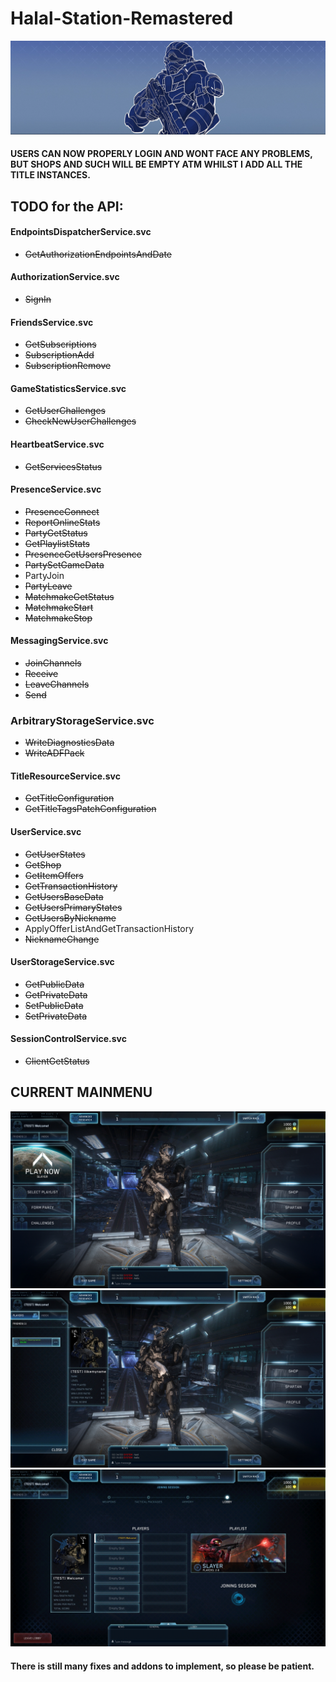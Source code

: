 # Halal-Station-Remastered
![Logo](Utils/Thumbnails/logo.PNG)
#### USERS CAN NOW PROPERLY LOGIN AND WONT FACE ANY PROBLEMS, BUT SHOPS AND SUCH WILL BE EMPTY ATM WHILST I ADD ALL THE TITLE INSTANCES.
## TODO for the API:
#### EndpointsDispatcherService.svc
- ~~GetAuthorizationEndpointsAndDate~~
#### AuthorizationService.svc
- ~~SignIn~~
#### FriendsService.svc
- ~~GetSubscriptions~~
- ~~SubscriptionAdd~~
- ~~SubscriptionRemove~~
#### GameStatisticsService.svc
- ~~GetUserChallenges~~
- ~~CheckNewUserChallenges~~
#### HeartbeatService.svc
- ~~GetServicesStatus~~
#### PresenceService.svc
- ~~PresenceConnect~~
- ~~ReportOnlineStats~~
- ~~PartyGetStatus~~
- ~~GetPlaylistStats~~
- ~~PresenceGetUsersPresence~~
- ~~PartySetGameData~~
- PartyJoin
- ~~PartyLeave~~
- ~~MatchmakeGetStatus~~
- ~~MatchmakeStart~~
- ~~MatchmakeStop~~
#### MessagingService.svc
- ~~JoinChannels~~
- ~~Receive~~
- ~~LeaveChannels~~
- ~~Send~~
### ArbitraryStorageService.svc
- ~~WriteDiagnosticsData~~
- ~~WriteADFPack~~
#### TitleResourceService.svc
- ~~GetTitleConfiguration~~
- ~~GetTitleTagsPatchConfiguration~~
#### UserService.svc
- ~~GetUserStates~~
- ~~GetShop~~
- ~~GetItemOffers~~
- ~~GetTransactionHistory~~
- ~~GetUsersBaseData~~
- ~~GetUsersPrimaryStates~~
- ~~GetUsersByNickname~~
- ApplyOfferListAndGetTransactionHistory
- ~~NicknameChange~~
#### UserStorageService.svc
- ~~GetPublicData~~
- ~~GetPrivateData~~
- ~~SetPublicData~~
- ~~SetPrivateData~~
#### SessionControlService.svc
- ~~ClientGetStatus~~

## CURRENT MAINMENU
![Logo](Utils/Thumbnails/logo_2.jpg)
![Logo](Utils/Thumbnails/logo_3.jpg)
![Logo](Utils/Thumbnails/logo_4.jpg)

#### There is still many fixes and addons to implement, so please be patient.